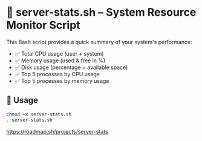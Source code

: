 # 📄 server-stats.sh – System Resource Monitor Script

This Bash script provides a quick summary of your system's performance:

- ✅ Total CPU usage (user + system)
- ✅ Memory usage (used & free in %)
- ✅ Disk usage (percentage + available space)
- ✅ Top 5 processes by CPU usage
- ✅ Top 5 processes by memory usage

## 🔧 Usage

```bash
chmod +x server-stats.sh
. server-stats.sh
```
https://roadmap.sh/projects/server-stats
